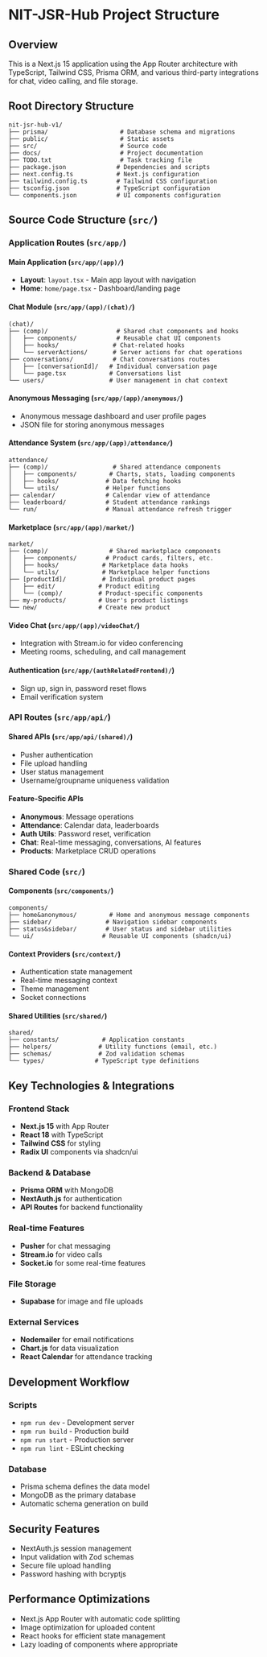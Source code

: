 # NIT-JSR-Hub Project Structure

## Overview
This is a Next.js 15 application using the App Router architecture with TypeScript, Tailwind CSS, Prisma ORM, and various third-party integrations for chat, video calling, and file storage.

## Root Directory Structure

```
nit-jsr-hub-v1/
├── prisma/                    # Database schema and migrations
├── public/                    # Static assets
├── src/                       # Source code
├── docs/                      # Project documentation
├── TODO.txt                   # Task tracking file
├── package.json              # Dependencies and scripts
├── next.config.ts            # Next.js configuration
├── tailwind.config.ts        # Tailwind CSS configuration
├── tsconfig.json             # TypeScript configuration
└── components.json           # UI components configuration
```

## Source Code Structure (`src/`)

### Application Routes (`src/app/`)

#### Main Application (`src/app/(app)/`)
- **Layout**: `layout.tsx` - Main app layout with navigation
- **Home**: `home/page.tsx` - Dashboard/landing page

#### Chat Module (`src/app/(app)/(chat)/`)
```
(chat)/
├── (comp)/                   # Shared chat components and hooks
│   ├── components/           # Reusable chat UI components
│   ├── hooks/               # Chat-related hooks
│   └── serverActions/       # Server actions for chat operations
├── conversations/           # Chat conversations routes
│   ├── [conversationId]/   # Individual conversation page
│   └── page.tsx            # Conversations list
└── users/                  # User management in chat context
```

#### Anonymous Messaging (`src/app/(app)/anonymous/`)
- Anonymous message dashboard and user profile pages
- JSON file for storing anonymous messages

#### Attendance System (`src/app/(app)/attendance/`)
```
attendance/
├── (comp)/                  # Shared attendance components
│   ├── components/         # Charts, stats, loading components
│   ├── hooks/             # Data fetching hooks
│   └── utils/             # Helper functions
├── calendar/              # Calendar view of attendance
├── leaderboard/           # Student attendance rankings
└── run/                   # Manual attendance refresh trigger
```

#### Marketplace (`src/app/(app)/market/`)
```
market/
├── (comp)/                 # Shared marketplace components
│   ├── components/        # Product cards, filters, etc.
│   ├── hooks/            # Marketplace data hooks
│   └── utils/            # Marketplace helper functions
├── [productId]/          # Individual product pages
│   ├── edit/            # Product editing
│   └── (comp)/          # Product-specific components
├── my-products/         # User's product listings
└── new/                 # Create new product
```

#### Video Chat (`src/app/(app)/videoChat/`)
- Integration with Stream.io for video conferencing
- Meeting rooms, scheduling, and call management

#### Authentication (`src/app/(authRelatedFrontend)/`)
- Sign up, sign in, password reset flows
- Email verification system

### API Routes (`src/app/api/`)

#### Shared APIs (`src/app/api/(shared)/`)
- Pusher authentication
- File upload handling
- User status management
- Username/groupname uniqueness validation

#### Feature-Specific APIs
- **Anonymous**: Message operations
- **Attendance**: Calendar data, leaderboards
- **Auth Utils**: Password reset, verification
- **Chat**: Real-time messaging, conversations, AI features
- **Products**: Marketplace CRUD operations

### Shared Code (`src/`)

#### Components (`src/components/`)
```
components/
├── home&anonymous/         # Home and anonymous message components
├── sidebar/               # Navigation sidebar components
├── status&sidebar/        # User status and sidebar utilities
└── ui/                   # Reusable UI components (shadcn/ui)
```

#### Context Providers (`src/context/`)
- Authentication state management
- Real-time messaging context
- Theme management
- Socket connections

#### Shared Utilities (`src/shared/`)
```
shared/
├── constants/            # Application constants
├── helpers/             # Utility functions (email, etc.)
├── schemas/             # Zod validation schemas
└── types/              # TypeScript type definitions
```

## Key Technologies & Integrations

### Frontend Stack
- **Next.js 15** with App Router
- **React 18** with TypeScript
- **Tailwind CSS** for styling
- **Radix UI** components via shadcn/ui

### Backend & Database
- **Prisma ORM** with MongoDB
- **NextAuth.js** for authentication
- **API Routes** for backend functionality

### Real-time Features
- **Pusher** for chat messaging
- **Stream.io** for video calls
- **Socket.io** for some real-time features

### File Storage
- **Supabase** for image and file uploads

### External Services
- **Nodemailer** for email notifications
- **Chart.js** for data visualization
- **React Calendar** for attendance tracking

## Development Workflow

### Scripts
- `npm run dev` - Development server
- `npm run build` - Production build
- `npm run start` - Production server
- `npm run lint` - ESLint checking

### Database
- Prisma schema defines the data model
- MongoDB as the primary database
- Automatic schema generation on build

## Security Features
- NextAuth.js session management
- Input validation with Zod schemas
- Secure file upload handling
- Password hashing with bcryptjs

## Performance Optimizations
- Next.js App Router with automatic code splitting
- Image optimization for uploaded content
- React hooks for efficient state management
- Lazy loading of components where appropriate